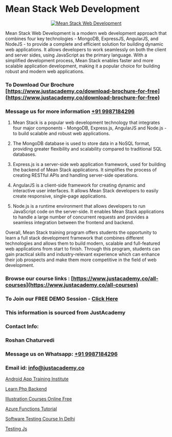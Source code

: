 # Mean Stack Web Development

<p align="center">
  <a href="https://justacademy.co/program-detail/mern-stack-development">
    <img src="https://justacademy.co/storage2/program_images/1704700408.webp" alt="Mean Stack Web Development">
  </a>
</p>


Mean Stack Web Development is a modern web development approach that combines four key technologies - MongoDB, ExpressJS, AngularJS, and NodeJS - to provide a complete and efficient solution for building dynamic web applications. It allows developers to work seamlessly on both the client and server sides, using JavaScript as the primary language. With a simplified development process, Mean Stack enables faster and more scalable application development, making it a popular choice for building robust and modern web applications.
### To Download Our Brochure [https://www.justacademy.co/download-brochure-for-free](https://www.justacademy.co/download-brochure-for-free)
### Message us for more information [+91 9987184296](https://api.whatsapp.com/send?phone=919987184296)
1) Mean Stack is a popular web development technology that integrates four major components - MongoDB, Express.js, AngularJS and Node.js - to build scalable and robust web applications.

2) The MongoDB database is used to store data in a NoSQL format, providing greater flexibility and scalability compared to traditional SQL databases.

3) Express.js is a server-side web application framework, used for building the backend of Mean Stack applications. It simplifies the process of creating RESTful APIs and handling server-side operations.

4) AngularJS is a client-side framework for creating dynamic and interactive user interfaces. It allows Mean Stack developers to easily create responsive, single-page applications.

5) Node.js is a runtime environment that allows developers to run JavaScript code on the server-side. It enables Mean Stack applications to handle a large number of concurrent requests and provides a seamless integration between the frontend and backend. 

Overall, Mean Stack training program offers students the opportunity to learn a full stack development framework that combines different technologies and allows them to build modern, scalable and full-featured web applications from start to finish. Through this program, students can gain practical skills and industry-relevant experience which can enhance their job prospects and make them more competitive in the field of web development.

### Browse our course links : [https://www.justacademy.co/all-courses](https://www.justacademy.co/all-courses) 
### To Join our FREE DEMO Session - [Click Here](https://www.justacademy.co/register-for-course-demo)


### This information is sourced from JustAcademy
### Contact Info:
### Roshan Chaturvedi
### Message us on Whatsapp: [+91 9987184296](https://api.whatsapp.com/send?phone=919987184296)
### Email id: [info@justacademy.co](mailto:info@justacademy.co)
                
[Android App Training Institute](https://www.linkedin.com/pulse/android-app-training-institute-justacademy-bay-area-tn5jf/)

[Learn Php Backend](https://www.linkedin.com/pulse/learn-php-backend-justacademy-ahmedabad-gklae?trackingId=RgyvzPT7DEyEwQ1YDh34sg%3D%3D&lipi=urn%3Ali%3Apage%3Ad_flagship3_company_admin%3BsgxkE5t4R9iHWE9515x%2Fgw%3D%3D)

[Illustration Courses Online Free](https://medium.com/@surajvaishnav5015/illustration-courses-online-free-8f7ada50f7b9)

[Azure Functions Tutorial](https://medium.com/@negishivu99/azure-functions-tutorial-6d945a7fa9c4)

[Software Testing Course In Delhi](https://justacademyin.github.io/justacademy/software-testing-course-in-delhi)

[Testing Js](https://justacademyin.github.io/justacademy/testing-js)

